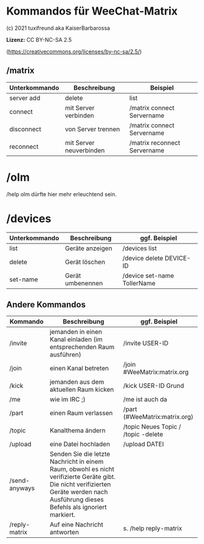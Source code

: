 # Kommandos für WeeChat-Matrix

(c) 2021 tuxifreund aka KaiserBarbarossa

**Lizenz:** CC BY-NC-SA 2.5

(https://creativecommons.org/licenses/by-nc-sa/2.5/)

## /matrix

| Unterkommando | Beschreibung | Beispiel |
| -------- | -------- | -------- |
| server add|delete|list|listfull  | Server hinzufügen/entfernen/auflisten | /matrix server add Servername example.org:123 |
| connect | mit Server verbinden | /matrix connect Servername |
| disconnect  | von Server trennen  | /matrix connect Servername  |
| reconnect  | mit Server neuverbinden | /matrix reconnect Servername  |

# /olm

/help olm dürfte hier mehr erleuchtend sein.

# /devices

| Unterkommando | Beschreibung | ggf. Beispiel  |
| --------  |  -------- |  -------- |
| list  | Geräte anzeigen  | /devices list  |
| delete  | Gerät löschen  | /device delete DEVICE-ID  |
| set-name  | Gerät umbenennen  | /device set-name TollerName  |

## Andere Kommandos

| Kommando  | Beschreibung  | ggf. Beispiel  |
| --------  | --------  | -------- |
| /invite  | jemanden in einen Kanal einladen (im entsprechenden Raum ausführen) | /invite USER-ID  |
| /join  | einen Kanal betreten  | /join #WeeMatrix:matrix.org  |
| /kick  | jemanden aus dem aktuellen Raum kicken  | /kick USER-ID Grund  |
| /me  | wie im IRC ;)  | /me ist auch da  |
| /part  | einen Raum verlassen  | /part (#WeeMatrix:matrix.org)  |
| /topic  | Kanalthema ändern  | /topic Neues Topic / /topic -delete  |
| /upload  | eine Datei hochladen  | /upload DATEI  |
| /send-anyways  | Senden Sie die letzte Nachricht in einem Raum, obwohl es nicht verifizierte Geräte gibt. Die nicht verifizierten Geräte werden nach Ausführung dieses Befehls als ignoriert markiert.  |   |
| /reply-matrix  | Auf eine Nachricht antworten  | s. /help reply-matrix  |
